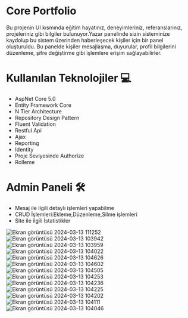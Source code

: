 # Core Portfolio

Bu projenin UI kısmında eğitim hayatınız, deneyimleriniz, referanslarınız, projeleriniz gibi bilgiler bulunuyor.Yazar panelinde sizin sisteminize kaydolup bu sistem üzerinden haberleşecek kişiler için bir panel oluşturuldu.
Bu panelde kişiler mesajlaşma, duyurular, profil bilgilerini düzenleme, şifre değiştirme gibi işlemlere erişim sağlayabilirler.

# Kullanılan Teknolojiler 💻
<ul>
  <li>AspNet Core 5.0</li>
  <li>Entity Framework Core</li>
  <li>N Tier Architecture</li>
  <li>Repository Design Pattern</li>
  <li>Fluent Validation</li>
  <li>Restful Api</li> 
  <li>Ajax</li>
  <li>Reporting</li>
  <li>Identity</li>
  <li>Proje Seviyesinde Authorize</li>
  <li>Rolleme</li>
</ul>

# Admin Paneli 🛠
<ul>
  <li>Mesaj ile ilgili detaylı işlemleri yapabilme</li>
  <li>CRUD İşlemleri:Ekleme,Düzenleme,Silme işlemleri </li>
  <li>Site ile ilgili İstatistikler</li>
</ul>

![Ekran görüntüsü 2024-03-13 111252](https://github.com/elfrkn/Core_Proje/assets/101409313/509ff30f-5b23-4aa1-8ecb-f8dd89fe3248)
![Ekran görüntüsü 2024-03-13 103942](https://github.com/elfrkn/Core_Proje/assets/101409313/1bce6a11-1894-4b56-a635-3f55650cd8b2)
![Ekran görüntüsü 2024-03-13 103959](https://github.com/elfrkn/Core_Proje/assets/101409313/10c90ee2-b75d-4130-96c0-3ae3a3cc1fe3)
![Ekran görüntüsü 2024-03-13 104022](https://github.com/elfrkn/Core_Proje/assets/101409313/3655c1c8-1f7b-4a39-b507-fb5f3f7f0aa0)
![Ekran görüntüsü 2024-03-13 104626](https://github.com/elfrkn/Core_Proje/assets/101409313/5cd58bb5-26b6-4b04-b99a-3381142f2652)
![Ekran görüntüsü 2024-03-13 104602](https://github.com/elfrkn/Core_Proje/assets/101409313/2fc62cb3-25a2-43d1-814b-86dfaf9ca801)
![Ekran görüntüsü 2024-03-13 104505](https://github.com/elfrkn/Core_Proje/assets/101409313/3834e8b2-163c-40bd-bcd2-9cade19394a0)
![Ekran görüntüsü 2024-03-13 104253](https://github.com/elfrkn/Core_Proje/assets/101409313/e712faa8-5ed8-4772-acbc-d925f5716678)
![Ekran görüntüsü 2024-03-13 104236](https://github.com/elfrkn/Core_Proje/assets/101409313/c5a9f267-0590-4e59-83a2-72e3f65ba842)
![Ekran görüntüsü 2024-03-13 104225](https://github.com/elfrkn/Core_Proje/assets/101409313/996e56cb-4961-4645-a4a8-31827ad10b27)
![Ekran görüntüsü 2024-03-13 104202](https://github.com/elfrkn/Core_Proje/assets/101409313/617a1cff-5987-4de7-b931-4752e1afcbf1)
![Ekran görüntüsü 2024-03-13 104111](https://github.com/elfrkn/Core_Proje/assets/101409313/3f805c33-e6e5-44cb-9968-bf32822b49bf)
![Ekran görüntüsü 2024-03-13 104046](https://github.com/elfrkn/Core_Proje/assets/101409313/3c049288-9a91-42ef-8887-2f6cc471cd39)



